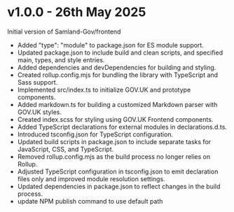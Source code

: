 # v1.0.0 - 26th May 2025

Initial version of Samland-Gov/frontend

- Added "type": "module" to package.json for ES module support.
- Updated package.json to include build and clean scripts, and specified main, types, and style entries.
- Added dependencies and devDependencies for building and styling.
- Created rollup.config.mjs for bundling the library with TypeScript and Sass support.
- Implemented src/index.ts to initialize GOV.UK and prototype components.
- Added markdown.ts for building a customized Markdown parser with GOV.UK styles.
- Created index.scss for styling using GOV.UK Frontend components.
- Added TypeScript declarations for external modules in declarations.d.ts.
- Introduced tsconfig.json for TypeScript configuration.
- Updated build scripts in package.json to include separate tasks for JavaScript, CSS, and TypeScript.
- Removed rollup.config.mjs as the build process no longer relies on Rollup.
- Adjusted TypeScript configuration in tsconfig.json to emit declaration files only and improved module resolution settings.
- Updated dependencies in package.json to reflect changes in the build process.
- update NPM publish command to use default path